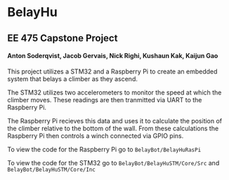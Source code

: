 # BelayHu
## EE 475 Capstone Project
#### Anton Soderqvist, Jacob Gervais, Nick Righi, Kushaun Kak, Kaijun Gao

This project utilizes a STM32 and a Raspberry Pi to create an embedded system that belays a climber as they ascend. 

The STM32 utilizes two accelerometers to monitor the speed at which the climber moves. These readings are then tranmitted via UART to the 
Raspberry Pi. 

The Raspberry Pi recieves this data and uses it to calculate the position of the climber relative to the bottom of the wall. From these calculations
the Raspberry Pi then controls a winch connected via GPIO pins. 

To view the code for the Raspberry Pi go to `BelayBot/BelayHuRasPi`

To view the code for the STM32 go to `BelayBot/BelayHuSTM/Core/Src` and `BelayBot/BelayHuSTM/Core/Inc` 
